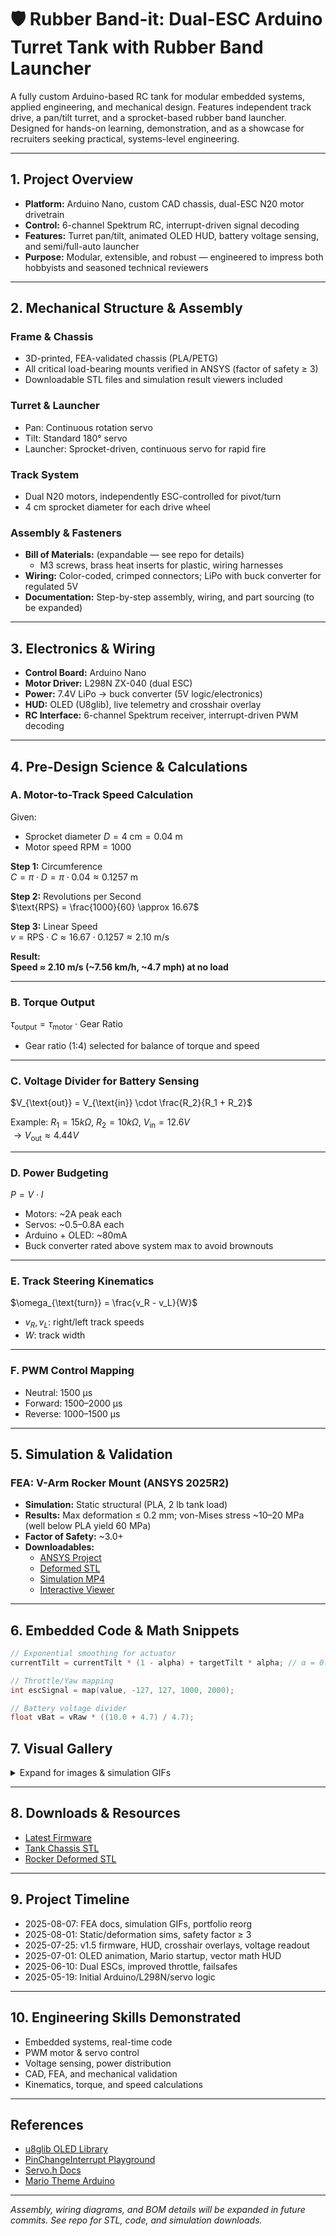 # 🛡️ Rubber Band-it: Dual-ESC Arduino Turret Tank with Rubber Band Launcher

A fully custom Arduino-based RC tank for modular embedded systems, applied engineering, and mechanical design. Features independent track drive, a pan/tilt turret, and a sprocket-based rubber band launcher. Designed for hands-on learning, demonstration, and as a showcase for recruiters seeking practical, systems-level engineering.

---

## 1. Project Overview

- **Platform:** Arduino Nano, custom CAD chassis, dual-ESC N20 motor drivetrain
- **Control:** 6-channel Spektrum RC, interrupt-driven signal decoding
- **Features:** Turret pan/tilt, animated OLED HUD, battery voltage sensing, and semi/full-auto launcher
- **Purpose:** Modular, extensible, and robust — engineered to impress both hobbyists and seasoned technical reviewers

---

## 2. Mechanical Structure & Assembly

### Frame & Chassis
- 3D-printed, FEA-validated chassis (PLA/PETG)
- All critical load-bearing mounts verified in ANSYS (factor of safety ≥ 3)
- Downloadable STL files and simulation result viewers included

### Turret & Launcher
- Pan: Continuous rotation servo
- Tilt: Standard 180° servo
- Launcher: Sprocket-driven, continuous servo for rapid fire

### Track System
- Dual N20 motors, independently ESC-controlled for pivot/turn
- 4 cm sprocket diameter for each drive wheel

### Assembly & Fasteners
- **Bill of Materials:** (expandable — see repo for details)
    - M3 screws, brass heat inserts for plastic, wiring harnesses
- **Wiring:** Color-coded, crimped connectors; LiPo with buck converter for regulated 5V
- **Documentation:** Step-by-step assembly, wiring, and part sourcing (to be expanded)

---

## 3. Electronics & Wiring

- **Control Board:** Arduino Nano
- **Motor Driver:** L298N ZX-040 (dual ESC)
- **Power:** 7.4V LiPo → buck converter (5V logic/electronics)
- **HUD:** OLED (U8glib), live telemetry and crosshair overlay
- **RC Interface:** 6-channel Spektrum receiver, interrupt-driven PWM decoding

---

## 4. Pre-Design Science & Calculations

### A. Motor-to-Track Speed Calculation

Given:  
- Sprocket diameter $D = 4\ \text{cm} = 0.04\ \text{m}$
- Motor speed $\text{RPM} = 1000$

**Step 1:** Circumference  
$C = \pi \cdot D = \pi \cdot 0.04 \approx 0.1257\ \text{m}$

**Step 2:** Revolutions per Second  
$\text{RPS} = \frac{1000}{60} \approx 16.67$

**Step 3:** Linear Speed  
$v = \text{RPS} \cdot C \approx 16.67 \cdot 0.1257 \approx 2.10\ \text{m/s}$

**Result:**  
**Speed ≈ 2.10 m/s (~7.56 km/h, ~4.7 mph) at no load**

---

### B. Torque Output

$\tau_{\text{output}} = \tau_{\text{motor}} \cdot \text{Gear Ratio}$  
- Gear ratio (1:4) selected for balance of torque and speed

---

### C. Voltage Divider for Battery Sensing

$V_{\text{out}} = V_{\text{in}} \cdot \frac{R_2}{R_1 + R_2}$

Example: $R_1 = 15k\Omega$, $R_2 = 10k\Omega$, $V_{\text{in}} = 12.6V$  
$\rightarrow V_{\text{out}} \approx 4.44V$

---

### D. Power Budgeting

$P = V \cdot I$  
- Motors: ~2A peak each  
- Servos: ~0.5–0.8A each  
- Arduino + OLED: ~80mA  
- Buck converter rated above system max to avoid brownouts

---

### E. Track Steering Kinematics

$\omega_{\text{turn}} = \frac{v_R - v_L}{W}$  
- $v_R, v_L$: right/left track speeds  
- $W$: track width

---

### F. PWM Control Mapping

- Neutral: 1500 µs  
- Forward: 1500–2000 µs  
- Reverse: 1000–1500 µs

---

## 5. Simulation & Validation

### FEA: V-Arm Rocker Mount (ANSYS 2025R2)

- **Simulation:** Static structural (PLA, 2 lb tank load)
- **Results:** Max deformation ≤ 0.2 mm; von-Mises stress ~10–20 MPa (well below PLA yield 60 MPa)
- **Factor of Safety:** ~3.0+
- **Downloadables:**  
    - [ANSYS Project](./Rubber-Band-it/feasim/rocker_mount_sim.wbpz)  
    - [Deformed STL](./Rubber-Band-it/feasim/rocker_deformed.stl)  
    - [Simulation MP4](./Rubber-Band-it/feasim/rocker_deformation.mp4)  
    - [Interactive Viewer](https://www.viewstl.com/?model=https://raw.githubusercontent.com/Erickson-Lopez/Engineering-Portfolio/main/Rubber-Band-it/feasim/rocker_deformed.stl)

---

## 6. Embedded Code & Math Snippets

```cpp
// Exponential smoothing for actuator
currentTilt = currentTilt * (1 - alpha) + targetTilt * alpha; // α = 0.2

// Throttle/Yaw mapping
int escSignal = map(value, -127, 127, 1000, 2000);

// Battery voltage divider
float vBat = vRaw * ((10.0 + 4.7) / 4.7);
```

## 7. Visual Gallery

<details>
<summary>Expand for images & simulation GIFs</summary>

- **Tank Chassis Preview:**  
  ![Chassis Preview](./Rubber-Band-it/stl/tank_chassis_v1.5_preview.png)
- **FEA: Static Stress:**  
  ![Static Structural GIF](./Rubber-Band-it/feasim/rocker_vonmises_static_structural.gif)
- **FEA: Deformation:**  
  ![Deformation GIF](./Rubber-Band-it/feasim/rocker_total_deformation.gif)

</details>

---

## 8. Downloads & Resources

- [Latest Firmware](./Rubber-Band-it/firmware/Rubber-Band-it_v1.5.ino)
- [Tank Chassis STL](./Rubber-Band-it/stl/tank_chassis_v1.5.stl)
- [Rocker Deformed STL](./Rubber-Band-it/feasim/rocker_deformed.stl)

---

## 9. Project Timeline

- 2025-08-07: FEA docs, simulation GIFs, portfolio reorg
- 2025-08-01: Static/deformation sims, safety factor ≥ 3
- 2025-07-25: v1.5 firmware, HUD, crosshair overlays, voltage readout
- 2025-07-01: OLED animation, Mario startup, vector math HUD
- 2025-06-10: Dual ESCs, improved throttle, failsafes
- 2025-05-19: Initial Arduino/L298N/servo logic

---

## 10. Engineering Skills Demonstrated

- Embedded systems, real-time code
- PWM motor & servo control
- Voltage sensing, power distribution
- CAD, FEA, and mechanical validation
- Kinematics, torque, and speed calculations

---

## References

- [u8glib OLED Library](https://github.com/olikraus/u8glib)
- [PinChangeInterrupt Playground](https://playground.arduino.cc/Main/PinChangeInterrupt/)
- [Servo.h Docs](https://www.arduino.cc/en/Reference/Servo)
- [Mario Theme Arduino](https://www.instructables.com/Arduino-Mario-Bros-Theme-Song/)

---

*Assembly, wiring diagrams, and BOM details will be expanded in future commits. See repo for STL, code, and simulation downloads.*
